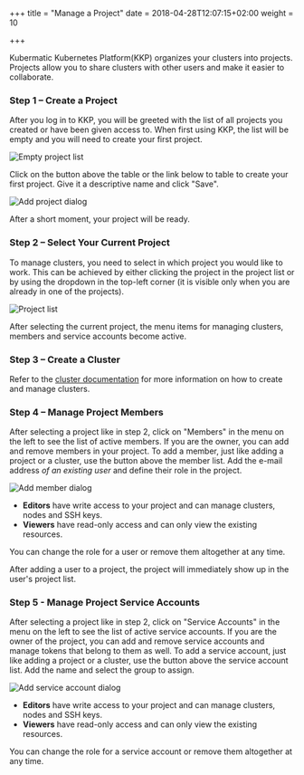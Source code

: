 +++
title = "Manage a Project"
date = 2018-04-28T12:07:15+02:00
weight = 10

+++

Kubermatic Kubernetes Platform(KKP) organizes your clusters into projects. Projects allow you to share clusters with other users and make it easier to collaborate.

### Step 1 – Create a Project

After you log in to KKP, you will be greeted with the list of all projects you created or have been given access to. When first using KKP, the list will be empty and you will need to create your first project.

![Empty project list](/img/kubermatic/master/getting_started/manage_projects/projects-empty.png)

Click on the button above the table or the link below to table to create your first project. Give it a descriptive name and click "Save".

![Add project dialog](/img/kubermatic/master/getting_started/manage_projects/projects-add.png)

After a short moment, your project will be ready.

### Step 2 – Select Your Current Project

To manage clusters, you need to select in which project you would like to work. This can be achieved by either clicking the project in the project list or by using the dropdown in the top-left corner (it is visible only when you are already in one of the projects).

![Project list](/img/kubermatic/master/getting_started/manage_projects/projects-list.png)

After selecting the current project, the menu items for managing clusters, members and service accounts become active.

### Step 3 – Create a Cluster

Refer to the [cluster documentation](../create_cluster) for more information on how to create and manage clusters.

### Step 4 – Manage Project Members
After selecting a project like in step 2, click on "Members" in the menu on the left to see the list of active members. If you are the owner, you can add and remove members in your project. To add a member, just like adding a project or a cluster, use the button above the member list. Add the e-mail address *of an existing user* and define their role in the project.

![Add member dialog](/img/kubermatic/master/getting_started/manage_projects/projects-member.png)

* **Editors** have write access to your project and can manage clusters, nodes and SSH keys.
* **Viewers** have read-only access and can only view the existing resources.

You can change the role for a user or remove them altogether at any time.

After adding a user to a project, the project will immediately show up in the user's project list.

### Step 5 - Manage Project Service Accounts

After selecting a project like in step 2, click on "Service Accounts" in the menu on the left to see the list of active service accounts. If you are the owner of the project, you can add and remove service accounts and manage tokens that belong to them as well. To add a service account, just like adding a project or a cluster, use the button above the service account list. Add the name and select the group to assign.

![Add service account dialog](/img/kubermatic/master/getting_started/manage_projects/projects-sa.png)

* **Editors** have write access to your project and can manage clusters, nodes and SSH keys.
* **Viewers** have read-only access and can only view the existing resources.

You can change the role for a service account or remove them altogether at any time.
